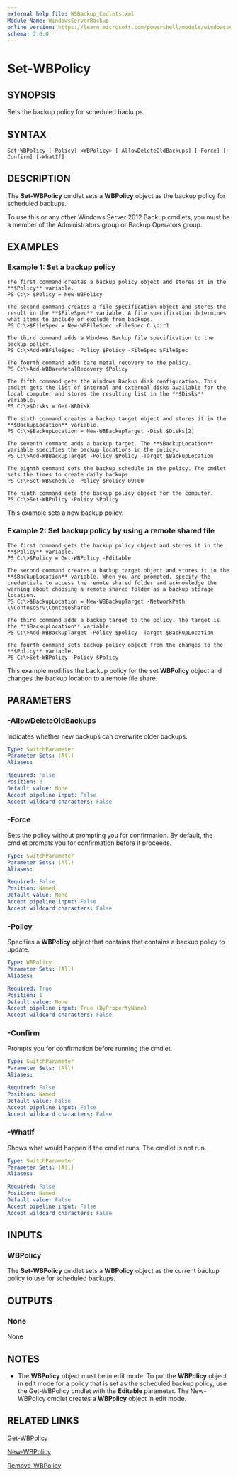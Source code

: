 ```yaml
---
external help file: WSBackup_Cmdlets.xml
Module Name: WindowsServerBackup
online version: https://learn.microsoft.com/powershell/module/windowsserverbackup/set-wbpolicy?view=windowsserver2012-ps&wt.mc_id=ps-gethelp
schema: 2.0.0
---
```


# Set-WBPolicy

## SYNOPSIS
Sets the backup policy for scheduled backups.

## SYNTAX

```
Set-WBPolicy [-Policy] <WBPolicy> [-AllowDeleteOldBackups] [-Force] [-Confirm] [-WhatIf]
```

## DESCRIPTION
The **Set-WBPolicy** cmdlet sets a **WBPolicy** object as the backup policy for scheduled backups.

To use this or any other Windows Server 2012 Backup cmdlets, you must be a member of the Administrators group or Backup Operators group.

## EXAMPLES

### Example 1: Set a backup policy
```
The first command creates a backup policy object and stores it in the **$Policy** variable.
PS C:\> $Policy = New-WBPolicy

The second command creates a file specification object and stores the result in the **$FileSpec** variable. A file specification determines what items to include or exclude from backups.
PS C:\>$FileSpec = New-WBFileSpec -FileSpec C:\dir1

The third command adds a Windows Backup file specification to the backup policy.
PS C:\>Add-WBFileSpec -Policy $Policy -FileSpec $FileSpec

The fourth command adds bare metal recovery to the policy.
PS C:\>Add-WBBareMetalRecovery $Policy

The fifth command gets the Windows Backup disk configuration. This cmdlet gets the list of internal and external disks available for the local computer and stores the resulting list in the **$Disks** variable.
PS C:\>$Disks = Get-WBDisk

The sixth command creates a backup target object and stores it in the **$BackupLocation** variable.
PS C:\>$BackupLocation = New-WBBackupTarget -Disk $Disks[2]

The seventh command adds a backup target. The **$BackupLocation** variable specifies the backup locations in the policy.
PS C:\>Add-WBBackupTarget -Policy $Policy -Target $BackupLocation 

The eighth command sets the backup schedule in the policy. The cmdlet sets the times to create daily backups.
PS C:\>Set-WBSchedule -Policy $Policy 09:00

The ninth command sets the backup policy object for the computer.
PS C:\>Set-WBPolicy -Policy $Policy
```

This example sets a new backup policy.

### Example 2: Set backup policy by using a remote shared file
```
The first command gets the backup policy object and stores it in the **$Policy** variable.
PS C:\>$Policy = Get-WBPolicy -Editable

The second command creates a backup target object and stores it in the **$BackupLocation** variable. When you are prompted, specify the credentials to access the remote shared folder and acknowledge the warning about choosing a remote shared folder as a backup storage location.
PS C:\>$BackupLocation = New-WBBackupTarget -NetworkPath \\ContosoSrv\ContosoShared

The third command adds a backup target to the policy. The target is the **$BackupLocation** variable.
PS C:\>Add-WBBackupTarget -Policy $policy -Target $BackupLocation 

The fourth command sets backup policy object from the changes to the **$Policy** variable.
PS C:\>Set-WBPolicy -Policy $Policy
```

This example modifies the backup policy for the set **WBPolicy** object and changes the backup location to a remote file share.

## PARAMETERS

### -AllowDeleteOldBackups
Indicates whether new backups can overwrite older backups.

```yaml
Type: SwitchParameter
Parameter Sets: (All)
Aliases: 

Required: False
Position: 3
Default value: None
Accept pipeline input: False
Accept wildcard characters: False
```

### -Force
Sets the policy without prompting you for confirmation.
By default, the cmdlet prompts you for confirmation before it proceeds.

```yaml
Type: SwitchParameter
Parameter Sets: (All)
Aliases: 

Required: False
Position: Named
Default value: None
Accept pipeline input: False
Accept wildcard characters: False
```

### -Policy
Specifies a **WBPolicy** object that contains that contains a backup policy to update.

```yaml
Type: WBPolicy
Parameter Sets: (All)
Aliases: 

Required: True
Position: 1
Default value: None
Accept pipeline input: True (ByPropertyName)
Accept wildcard characters: False
```

### -Confirm
Prompts you for confirmation before running the cmdlet.

```yaml
Type: SwitchParameter
Parameter Sets: (All)
Aliases: 

Required: False
Position: Named
Default value: False
Accept pipeline input: False
Accept wildcard characters: False
```

### -WhatIf
Shows what would happen if the cmdlet runs.
The cmdlet is not run.

```yaml
Type: SwitchParameter
Parameter Sets: (All)
Aliases: 

Required: False
Position: Named
Default value: False
Accept pipeline input: False
Accept wildcard characters: False
```

## INPUTS

### WBPolicy
The **Set-WBPolicy** cmdlet sets a **WBPolicy** object as the current backup policy to use for scheduled backups.

## OUTPUTS

### None
None

## NOTES
* The **WBPolicy** object must be in edit mode. To put the **WBPolicy** object in edit mode for a policy that is set as the scheduled backup policy, use the Get-WBPolicy cmdlet with the **Editable** parameter. The New-WBPolicy cmdlet creates a **WBPolicy** object in edit mode.

## RELATED LINKS

[Get-WBPolicy](./Get-WBPolicy.md)

[New-WBPolicy](./New-WBPolicy.md)

[Remove-WBPolicy](./Remove-WBPolicy.md)

